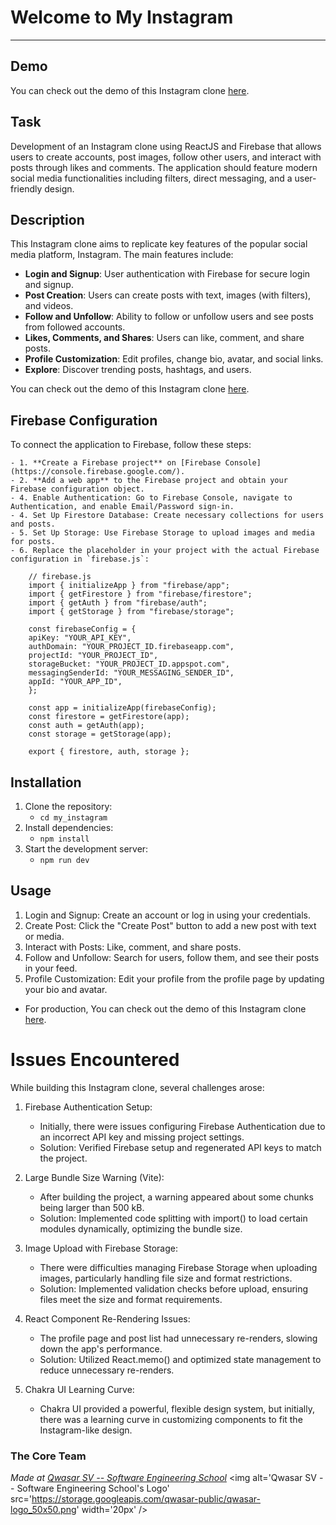 # Welcome to My Instagram
***
## Demo
You can check out the demo of this Instagram clone [here](https://insta-cloner.vercel.app/).

## Task
Development of an Instagram clone using ReactJS and Firebase that allows users to create accounts, post images, follow other users, and interact with posts through likes and comments. 
The application should feature modern social media functionalities including filters, direct messaging, and a user-friendly design.

## Description
This Instagram clone aims to replicate key features of the popular social media platform, Instagram. The main features include:

- **Login and Signup**: User authentication with Firebase for secure login and signup.
- **Post Creation**: Users can create posts with text, images (with filters), and videos.
- **Follow and Unfollow**: Ability to follow or unfollow users and see posts from followed accounts.
- **Likes, Comments, and Shares**: Users can like, comment, and share posts.
- **Profile Customization**: Edit profiles, change bio, avatar, and social links.
- **Explore**: Discover trending posts, hashtags, and users.

You can check out the demo of this Instagram clone [here](https://insta-cloner.vercel.app/).

## Firebase Configuration  
To connect the application to Firebase, follow these steps:

    - 1. **Create a Firebase project** on [Firebase Console](https://console.firebase.google.com/).
    - 2. **Add a web app** to the Firebase project and obtain your Firebase configuration object.
    - 4. Enable Authentication: Go to Firebase Console, navigate to Authentication, and enable Email/Password sign-in.
    - 4. Set Up Firestore Database: Create necessary collections for users and posts.
    - 5. Set Up Storage: Use Firebase Storage to upload images and media for posts.
    - 6. Replace the placeholder in your project with the actual Firebase configuration in `firebase.js`:

        // firebase.js
        import { initializeApp } from "firebase/app";
        import { getFirestore } from "firebase/firestore";
        import { getAuth } from "firebase/auth";
        import { getStorage } from "firebase/storage";

        const firebaseConfig = {
        apiKey: "YOUR_API_KEY",
        authDomain: "YOUR_PROJECT_ID.firebaseapp.com",
        projectId: "YOUR_PROJECT_ID",
        storageBucket: "YOUR_PROJECT_ID.appspot.com",
        messagingSenderId: "YOUR_MESSAGING_SENDER_ID",
        appId: "YOUR_APP_ID",
        };

        const app = initializeApp(firebaseConfig);
        const firestore = getFirestore(app);
        const auth = getAuth(app);
        const storage = getStorage(app);

        export { firestore, auth, storage };


## Installation

  1. Clone the repository:
        - `cd my_instagram`  
  2. Install dependencies:
        - `npm install`
  3. Start the development server:
        - `npm run dev`

## Usage
1. Login and Signup: Create an account or log in using your credentials.
2. Create Post: Click the "Create Post" button to add a new post with text or media.
3. Interact with Posts: Like, comment, and share posts.
4. Follow and Unfollow: Search for users, follow them, and see their posts in your feed.
5. Profile Customization: Edit your profile from the profile page by updating your bio and avatar.

 * For production, You can check out the demo of this Instagram clone [here](https://insta-cloner.vercel.app/).
 
 # Issues Encountered
While building this Instagram clone, several challenges arose:

1. Firebase Authentication Setup:
    - Initially, there were issues configuring Firebase Authentication due to an incorrect API key and missing project settings.
    - Solution: Verified Firebase setup and regenerated API keys to match the project.

2. Large Bundle Size Warning (Vite):
    - After building the project, a warning appeared about some chunks being larger than 500 kB.
    - Solution: Implemented code splitting with import() to load certain modules dynamically, optimizing the bundle size.

3. Image Upload with Firebase Storage:
    - There were difficulties managing Firebase Storage when uploading images, particularly handling file size and format restrictions.
    - Solution: Implemented validation checks before upload, ensuring files meet the size and format requirements.
4. React Component Re-Rendering Issues:
    - The profile page and post list had unnecessary re-renders, slowing down the app's performance.
    - Solution: Utilized React.memo() and optimized state management to reduce unnecessary re-renders.

5. Chakra UI Learning Curve:
    - Chakra UI provided a powerful, flexible design system, but initially, there was a learning curve in customizing components to fit the Instagram-like design.

### The Core Team


<span><i>Made at <a href='https://qwasar.io'>Qwasar SV -- Software Engineering School</a></i></span>
<span><img alt='Qwasar SV -- Software Engineering School's Logo' src='https://storage.googleapis.com/qwasar-public/qwasar-logo_50x50.png' width='20px' /></span>
